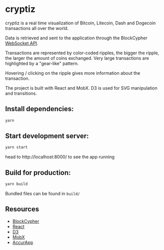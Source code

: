 # cryptiz

cryptiz is a real time visualization of Bitcoin, Litecoin, Dash and Dogecoin transactions all over the world.

Data is retrieved and sent to the application through the BlockCypher [WebSocket API](https://blockcypher.github.io/documentation/#websocket_webhook).

Transactions are represented by color-coded ripples, the bigger the ripple, the larger the amount of coins exchanged.
Very large transactions are highlighted by a "gear-like" pattern.

Hovering / clicking on the ripple gives more information about the transaction.

The project is built with React and MobX.
D3 is used for SVG manipulation and transitions.

## Install dependencies:

```sh
yarn
```

## Start development server:

```sh
yarn start
```

head to http://localhost:8000/ to see the app running

## Build for production:

```sh
yarn build
```

Bundled files can be found in `build/`

## Resources

* [BlockCypher](https://www.blockcypher.com/)
* [React](https://facebook.github.io/react/)
* [D3](https://d3js.org/)
* [MobX](https://github.com/mobxjs/mobx)
* [AccurApp](https://github.com/accurat/accurapp)
